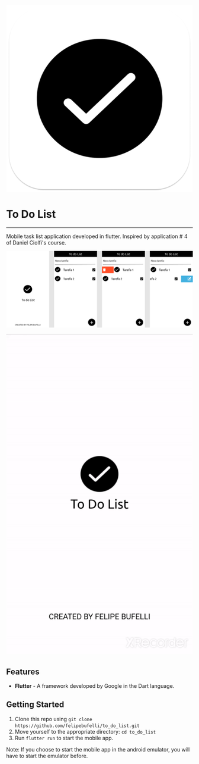 ![README_assets/Iconicon.png](README_assets/Iconicon.png)

# To Do List

---

Mobile task list application developed in flutter. Inspired by application # 4 of Daniel Ciolfi's course.

![README_assets/To_do_List.png](README_assets/To_do_List.png)

 

![README_assets/ezgif.com-video-to-gif.gif](README_assets/ezgif.com-video-to-gif.gif)

## Features

- **Flutter** -  A framework developed by Google in the Dart language.

## Getting Started

1. Clone this repo using `git clone https://github.com/felipebufelli/to_do_list.git`
2. Move yourself to the appropriate directory: `cd to_do_list`
3. Run `flutter run` to start the mobile app.

Note: If you choose to start the mobile app in the android emulator, you will have to start the emulator before.
